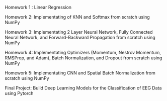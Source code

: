 Homework 1 : Linear Regression

Homework 2: Implementating of KNN and Softmax from scratch using NumPy

Homework 3: Implementating 2 Layer Neural Network, Fully Connected Neural Network, and Forward-Backward Propagation from scratch using NumPy

Homework 4: Implementating Optimizers (Momentum, Nestrov Momentum, RMSProp, and Adam), Batch Normalization, and Dropout from scratch using NumPy

Homework 5: Implementating CNN and Spatial Batch Normalization from scratch using NumPy

Final Project: Build Deep Learning Models for the Classification of EEG Data using Pytorch
